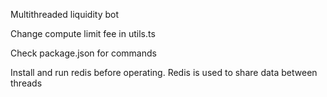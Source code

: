 Multithreaded liquidity bot

Change compute limit fee in utils.ts

Check package.json for commands

Install and run redis before operating. Redis is used to share data between threads

